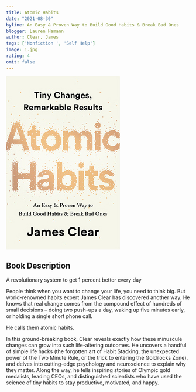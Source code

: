 ```yaml
---
title: Atomic Habits
date: "2021-08-30"
byline: An Easy & Proven Way to Build Good Habits & Break Bad Ones
blogger: Lauren Hamann
author: Clear, James
tags: ['Nonfiction ', 'Self Help']
image: 1.jpg
rating: 4
omit: false
---
```


![Book Cover](1.jpg)

## Book Description


A revolutionary system to get 1 percent better every day

People think when you want to change your life, you need to think big. But world-renowned habits expert James Clear has discovered another way. He knows that real change comes from the compound effect of hundreds of small decisions – doing two push-ups a day, waking up five minutes early, or holding a single short phone call.

He calls them atomic habits.

In this ground-breaking book, Clear reveals exactly how these minuscule changes can grow into such life-altering outcomes. He uncovers a handful of simple life hacks (the forgotten art of Habit Stacking, the unexpected power of the Two Minute Rule, or the trick to entering the Goldilocks Zone), and delves into cutting-edge psychology and neuroscience to explain why they matter. Along the way, he tells inspiring stories of Olympic gold medalists, leading CEOs, and distinguished scientists who have used the science of tiny habits to stay productive, motivated, and happy.
